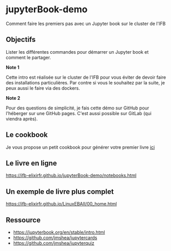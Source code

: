# jupyterBook-demo

Comment faire les premiers pas avec un Jupyter book sur le cluster de l'IFB


## Objectifs

Lister les différentes commandes pour démarrer un Jupyter book et comment le partager. 

**Note 1** 

Cette intro est réalisée sur le cluster de l'IFB pour vous éviter de devoir faire des installations particulières. Par contre si vous le souhaitez par la suite, je peux aussi le faire via des dockers.


**Note 2** 

Pour des questions de simplicité, je fais cette démo sur GitHub pour l'héberger sur une GitHub pages. C'est aussi possible sur GitLab (qui viendra après). 

## Le cookbook 

Je vous propose un petit cookbook pour générer votre premier livre [ici](cookbook.ipynb)


## Le livre en ligne 

https://ifb-elixirfr.github.io/jupyterBook-demo/notebooks.html

## Un exemple de livre plus complet 

https://ifb-elixirfr.github.io/LinuxEBAII/00_home.html


## Ressource

- https://jupyterbook.org/en/stable/intro.html
- https://github.com/jmshea/jupytercards
- https://github.com/jmshea/jupyterquiz